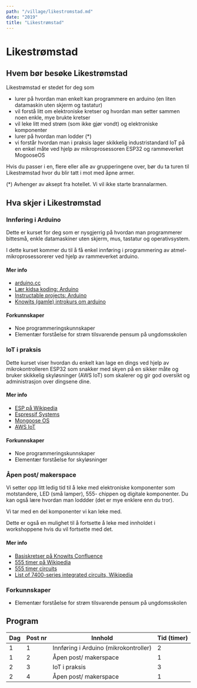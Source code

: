 ```yaml
---
path: "/village/likestromstad.md"
date: "2019"
title: "Likestrømstad"
---
```

# Likestrømstad


## Hvem bør besøke Likestrømstad

Likestrømstad er stedet for deg som

* lurer på hvordan man enkelt kan programmere en arduino (en liten datamaskin uten skjerm og tastatur)
* vil forstå litt om elektroniske kretser og hvordan man setter sammen noen enkle, mye brukte kretser
* vil leke litt med strøm (som ikke gjør vondt) og elektroniske komponenter
* lurer på hvordan man lodder (*)
* vi forstår hvordan man i praksis lager skikkelig industristandard IoT på en enkel måte ved hjelp av mikroprosessoren ESP32 og rammeverket MogooseOS

Hvis du passer i en, flere eller alle av grupperingene over, bør du ta turen til Likestrømstad hvor du blir tatt i mot med åpne armer.

(*) Avhenger av aksept fra hotellet. Vi vil ikke starte brannalarmen.

## Hva skjer i Likestrømstad

### Innføring i Arduino

Dette er kurset for deg som er nysgjerrig på hvordan man programmerer bittesmå, enkle datamaskiner uten skjerm, mus, tastatur og operativsystem.

I dette kurset kommer du til å få enkel innføring i programmering av atmel- mikroprosessorerer ved hjelp av rammeverket arduino.

#### Mer info
* [arduino.cc](https://www.arduino.cc/)
* [Lær kidsa koding: Arduino](https://kidsakoder.no/faqs/arduino/)
* [Instructable projects: Arduino](https://www.instructables.com/id/Arduino/)
* [Knowits (gamle) introkurs om arduino](https://sites.google.com/a/knowit.no/arduinointro/)

#### Forkunnskaper

* Noe programmeringskunnskaper
* Elementær forståelse for strøm tilsvarende pensum på ungdomsskolen

### IoT i praksis

Dette kurset viser hvordan du enkelt kan lage en dings ved hjelp av mikrokontrolleren ESP32 som snakker med skyen på en sikker måte og bruker skikkelig skyløsninger (AWS IoT) som skalerer og gir god oversikt og administrasjon over dingsene dine.

#### Mer info
* [ESP på Wikipedia](https://en.wikipedia.org/wiki/ESP32)
* [Espressif Systems](http://esp32.net/)
* [Mongoose OS](https://mongoose-os.com/)
* [AWS IoT](https://aws.amazon.com/iot/)

#### Forkunnskaper

* Noe programmeringskunnskaper
* Elementær forståelse for skyløsninger

### Åpen post/ makerspace

Vi setter opp litt ledig tid
til å leke med elektroniske komponenter
som motstandere, LED (små lamper), 555- chippen og digitale
komponenter. Du kan også lære hvordan man loddder (det er mye enklere enn du tror).

Vi tar med en del komponenter vi kan leke med.

Dette er også en mulighet til å fortsette å leke med innholdet i workshoppene hvis du vil fortsette med det.


#### Mer info
* [Basiskretser på Knowits Confluence](https://projects.knowit.no/display/FAG/Basiskretser)
* [555 timer på Wikipedia](https://en.wikipedia.org/wiki/555_timer_IC)
* [555 timer circuits](http://www.555-timer-circuits.com/)
* [List of 7400-series integrated circuits, Wikipedia](https://en.wikipedia.org/wiki/List_of_7400-series_integrated_circuits)

### Forkunnskaper

* Elementær forståelse for strøm tilsvarende pensum på ungdomsskolen

## Program
|Dag|Post nr|Innhold                                | Tid (timer)|
|---|---    |---                                    |---         |
|1  | 1     | Innføring i Arduino (mikrokontroller) | 2          |
|1  | 2     | Åpen post/ makerspace                 | 1          |
|2  | 3     | IoT i praksis                         | 3          |
|2  | 4     | Åpen post/ makerspace                 | 1          |

